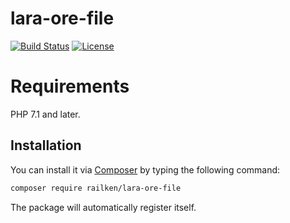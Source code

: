# lara-ore-file

[![Build Status](https://travis-ci.org/railken/lara-ore-file.svg?branch=master)](https://travis-ci.org/railken/lara-ore-file)
[![License](https://img.shields.io/badge/License-MIT-yellow.svg)](https://opensource.org/licenses/MIT)

# Requirements

PHP 7.1 and later.


## Installation

You can install it via [Composer](https://getcomposer.org/) by typing the following command:

```bash
composer require railken/lara-ore-file
```

The package will automatically register itself.